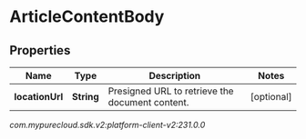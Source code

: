 # ArticleContentBody


## Properties

| Name | Type | Description | Notes |
| ------------ | ------------- | ------------- | ------------- |
| **locationUrl** | **String** | Presigned URL to retrieve the document content. |  [optional] |




_com.mypurecloud.sdk.v2:platform-client-v2:231.0.0_
